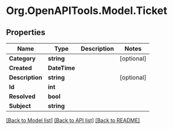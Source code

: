 
# Org.OpenAPITools.Model.Ticket

## Properties

Name | Type | Description | Notes
------------ | ------------- | ------------- | -------------
**Category** | **string** |  | [optional] 
**Created** | **DateTime** |  | 
**Description** | **string** |  | [optional] 
**Id** | **int** |  | 
**Resolved** | **bool** |  | 
**Subject** | **string** |  | 

[[Back to Model list]](../README.md#documentation-for-models)
[[Back to API list]](../README.md#documentation-for-api-endpoints)
[[Back to README]](../README.md)

